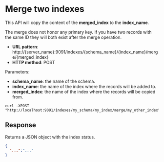 # Merge two indexes

This API will copy the content of the **merged_index** to the **index_name**.

The merge does not honor any primary key.
If you have two records with the same ID they will both exist after the merge operation.

- **URL pattern**: http://{server_name}:9091/indexes/{schema_name}/{index_name}/merge/{merged_index}
- **HTTP method**: POST

Parameters:

- **schema_name**: the name of the schema.
- **index_name**: the name of the index where the records will be added to.
- **merged_index**: the name of the index where the records will be copied from.

```shell
curl -XPOST "http://localhost:9091/indexes/my_schema/my_index/merge/my_other_index"
```

## Response

Returns a JSON object with the index status.

```json
{
  "...":"..."
}
```
